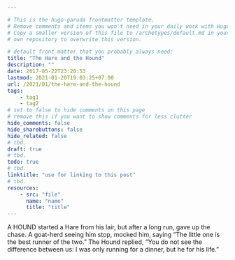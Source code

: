 ```yaml
---

# This is the hugo-garuda frontmatter template.
# Remove comments and items you won't need in your daily work with Hugo.
# Copy a smaller version of this file to /archetypes/default.md in your
# own repository to overwrite this version.

# default front matter that you probably always need:
title: "The Hare and the Hound"
description: ""
date: 2017-05-22T23:20:53
lastmod: 2021-01-20T19:03:25+07:00
url: /2021/01/the-hare-and-the-hound
tags:
    - tag1
    - tag2
# set to false to hide comments on this page
# remove this if you want to show comments for less clutter
hide_comments: false
hide_sharebuttons: false
hide_related: false
# tbd.
draft: true
# tbd.
todo: true
# tbd.
linktitle: "use for linking to this post"
# tbd.
resources:
    - src: "file"
      name: "name"
      title: "title"
---
```

A HOUND started a Hare from his lair, but after a long run, gave up the chase. A goat-herd seeing him stop, mocked him, saying “The little one is the best runner of the two.” The Hound replied, “You do not see the difference between us: I was only running for a dinner, but he for his life.”
